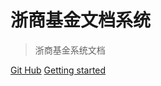# 浙商基金文档系统


> 浙商基金系统文档


[Git Hub](https://github.com/njhxm0721/zsfundDoc.git)
[Getting started](#系统文档)



